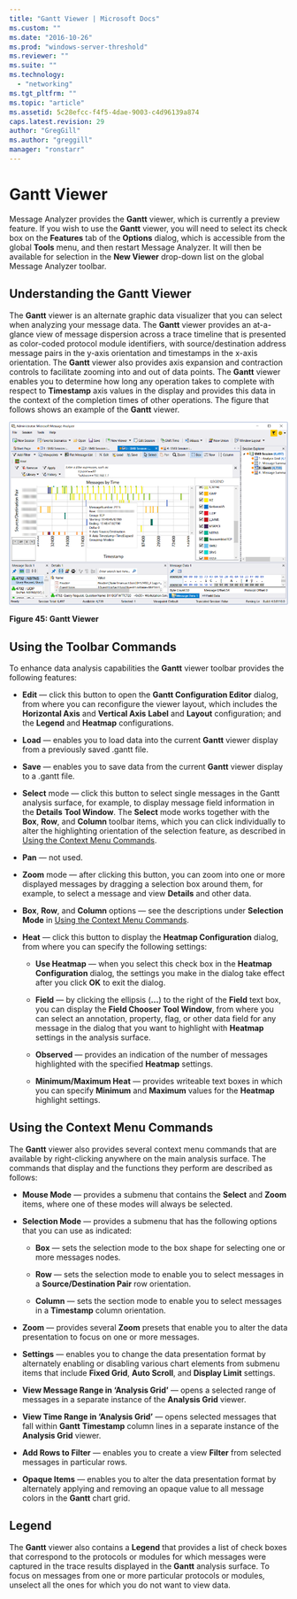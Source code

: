 ```yaml
---
title: "Gantt Viewer | Microsoft Docs"
ms.custom: ""
ms.date: "2016-10-26"
ms.prod: "windows-server-threshold"
ms.reviewer: ""
ms.suite: ""
ms.technology: 
  - "networking"
ms.tgt_pltfrm: ""
ms.topic: "article"
ms.assetid: 5c28efcc-f4f5-4dae-9003-c4d96139a874
caps.latest.revision: 29
author: "GregGill"
ms.author: "greggill"
manager: "ronstarr"
---
```

# Gantt Viewer
Message Analyzer provides the **Gantt** viewer, which is currently a preview feature. If you wish to use the **Gantt** viewer, you will need to select its check box on the **Features** tab of the **Options** dialog, which is accessible from the global **Tools** menu, and then restart Message Analyzer. It will then be available for selection in the **New Viewer** drop-down list on the global Message Analyzer toolbar.  
  
## Understanding the Gantt Viewer  
 The **Gantt** viewer is an alternate graphic data visualizer that you can select when analyzing your message data. The **Gantt** viewer provides an at-a-glance view of message dispersion across a trace timeline that is presented as color-coded protocol module identifiers, with source/destination address message pairs in the y-axis orientation and timestamps in the x-axis orientation. The **Gantt** viewer also provides axis expansion and contraction controls to facilitate zooming into and out of data points. The **Gantt** viewer enables you to determine how long any operation takes to complete with respect to **Timestamp** axis values in the display and provides this data in the context of the completion times of other operations. The figure that follows shows an example of the **Gantt** viewer.  
  
 ![Gantt Viewer](../messageanalyzer_content/media/fig45-gantt-viewer.png "Fig45-Gantt Viewer")  
  
 **Figure 45: Gantt Viewer**  
  
## Using the Toolbar Commands  
 To enhance data analysis capabilities the **Gantt** viewer toolbar provides the following features:  
  
-   **Edit** — click this button to open the **Gantt Configuration Editor** dialog, from where you can reconfigure the viewer layout, which includes the **Horizontal Axis** and **Vertical Axis** **Label** and **Layout** configuration; and the **Legend** and **Heatmap** configurations.  
  
-   **Load** — enables you to load data into the current **Gantt** viewer display from a previously saved .gantt file.  
  
-   **Save** — enables you to save data from the current **Gantt** viewer display to a .gantt file.  
  
-   **Select** mode — click this button to select single messages in the Gantt analysis surface, for example, to display message field information in the **Details** **Tool Window**. The **Select** mode works together with the **Box**, **Row**, and **Column** toolbar items, which you can click individually to alter the highlighting orientation of the selection feature, as described in [Using the Context Menu Commands](../messageanalyzer_content/gantt-viewer.md#BKMK_ContextCommands).  
  
-   **Pan** — not used.  
  
-   **Zoom** mode — after clicking this button, you can zoom into one or more displayed messages by dragging a selection box around them, for example, to select a message and view **Details** and other data.  
  
-   **Box**, **Row**, and **Column** options — see the descriptions under **Selection Mode** in [Using the Context Menu Commands](../messageanalyzer_content/gantt-viewer.md#BKMK_ContextCommands).  
  
-   **Heat** — click this button to display the **Heatmap Configuration** dialog, from where you can specify the following settings:  
  
    -   **Use Heatmap** — when you select this check box in the **Heatmap Configuration** dialog, the settings you make in the dialog take effect after you click **OK** to exit the dialog.  
  
    -   **Field** — by clicking the ellipsis (**…**) to the right of the **Field** text box, you can display the **Field Chooser** **Tool Window**, from where you can select an annotation, property, flag, or other data field for any message in the dialog that you want to highlight with **Heatmap** settings in the analysis surface.  
  
    -   **Observed** — provides an indication of the number of messages highlighted with the specified **Heatmap** settings.  
  
    -   **Minimum/Maximum Heat** — provides writeable text boxes in which you can specify **Minimum** and **Maximum** values for the **Heatmap** highlight settings.  
  
<a name="BKMK_ContextCommands"></a>   
## Using the Context Menu Commands  
 The **Gantt** viewer also provides several context menu commands that are available by right-clicking anywhere on the main analysis surface. The commands that display and the functions they perform are described as follows:  
  
-   **Mouse Mode** — provides a submenu that contains the **Select** and **Zoom** items, where one of these modes will always be selected.  
  
-   **Selection Mode** — provides a submenu that has the following options that you can use as indicated:  
  
    -   **Box** — sets the selection mode to the box shape for selecting one or more messages nodes.  
  
    -   **Row** — sets the selection mode to enable you to select messages in a **Source/Destination Pair** row orientation.  
  
    -   **Column** — sets the section mode to enable you to select messages in a **Timestamp** column orientation.  
  
-   **Zoom** — provides several **Zoom** presets that enable you to alter the data presentation to focus on one or more messages.  
  
-   **Settings** — enables you to change the data presentation format by alternately enabling or disabling various chart elements from submenu items that include **Fixed Grid**, **Auto Scroll**, and **Display Limit** settings.  
  
-   **View Message Range in ‘Analysis Grid’** — opens a selected range of messages in a separate instance of the **Analysis Grid** viewer.  
  
-   **View Time Range in ‘Analysis Grid’** — opens selected messages that fall within **Gantt** **Timestamp** column lines in a separate instance of the **Analysis Grid** viewer.  
  
-   **Add Rows to Filter** — enables you to create a view **Filter** from selected messages in particular rows.  
  
-   **Opaque Items** — enables you to alter the data presentation format by alternately applying and removing an opaque value to all message colors in the **Gantt** chart grid.  
  
## Legend  
 The **Gantt** viewer also contains a **Legend** that provides a list of check boxes that correspond to the protocols or modules for which messages were captured in the trace results displayed in the **Gantt** analysis surface. To focus on messages from one or more particular protocols or modules, unselect all the ones for which you do not want to view data.